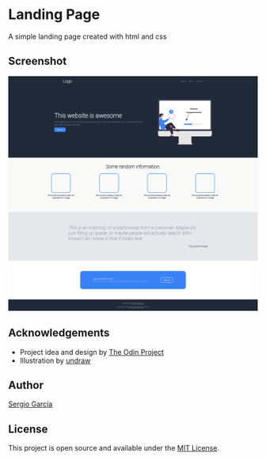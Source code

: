 # Landing Page

A simple landing page created with html and css

## Screenshot

![screenshot of the page](./images/final-landpage-screenshot.png)

## Acknowledgements

- Project idea and design by [The Odin Project](https://www.theodinproject.com/)
- Illustration by [undraw](https://undraw.co/)

## Author

[Sergio García](https://github.com/sergiogarciiam)

## License

This project is open source and available under the [MIT License](./LICENSE).

